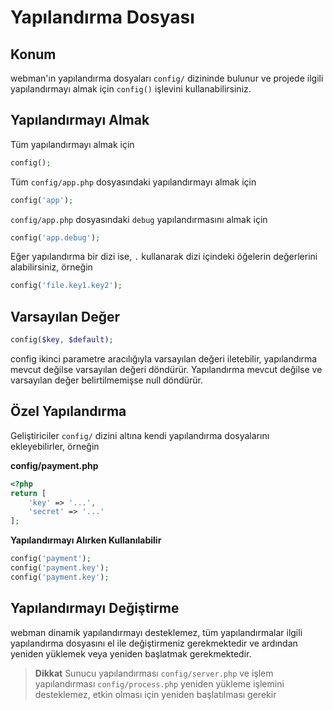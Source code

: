 # Yapılandırma Dosyası

## Konum
webman'ın yapılandırma dosyaları `config/` dizininde bulunur ve projede ilgili yapılandırmayı almak için `config()` işlevini kullanabilirsiniz.

## Yapılandırmayı Almak

Tüm yapılandırmayı almak için
```php
config();
```

Tüm `config/app.php` dosyasındaki yapılandırmayı almak için
```php
config('app');
```

`config/app.php` dosyasındaki `debug` yapılandırmasını almak için
```php
config('app.debug');
```

Eğer yapılandırma bir dizi ise, `.` kullanarak dizi içindeki öğelerin değerlerini alabilirsiniz, örneğin
```php
config('file.key1.key2');
```

## Varsayılan Değer
```php
config($key, $default);
```
config ikinci parametre aracılığıyla varsayılan değeri iletebilir, yapılandırma mevcut değilse varsayılan değeri döndürür.
Yapılandırma mevcut değilse ve varsayılan değer belirtilmemişse null döndürür.

## Özel Yapılandırma
Geliştiriciler `config/` dizini altına kendi yapılandırma dosyalarını ekleyebilirler, örneğin

**config/payment.php**

```php
<?php
return [
    'key' => '...',
    'secret' => '...'
];
```

**Yapılandırmayı Alırken Kullanılabilir**
```php
config('payment');
config('payment.key');
config('payment.key');
```

## Yapılandırmayı Değiştirme
webman dinamik yapılandırmayı desteklemez, tüm yapılandırmalar ilgili yapılandırma dosyasını el ile değiştirmeniz gerekmektedir ve ardından yeniden yüklemek veya yeniden başlatmak gerekmektedir.

> **Dikkat**
> Sunucu yapılandırması `config/server.php` ve işlem yapılandırması `config/process.php` yeniden yükleme işlemini desteklemez, etkin olması için yeniden başlatılması gerekir
